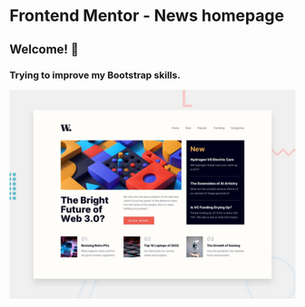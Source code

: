 # Frontend Mentor - News homepage

## Welcome! 👋

### Trying to improve my Bootstrap skills.

![Design preview for the News homepage coding challenge](./design/desktop-preview.jpg)
